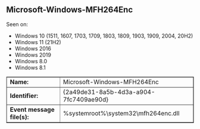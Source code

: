 ## Microsoft-Windows-MFH264Enc

Seen on:
* Windows 10 (1511, 1607, 1703, 1709, 1803, 1809, 1903, 1909, 2004, 20H2)
* Windows 11 (21H2)
* Windows 2016
* Windows 2019
* Windows 8.0
* Windows 8.1

<table border="1" class="docutils">
  <tbody>
    <tr>
      <td><b>Name:</b></td>
      <td>Microsoft-Windows-MFH264Enc</td>
    </tr>
    <tr>
      <td><b>Identifier:</b></td>
      <td>{2a49de31-8a5b-4d3a-a904-7fc7409ae90d}</td>
    </tr>
    <tr>
      <td><b>Event message file(s):</b></td>
      <td>%systemroot%\system32\mfh264enc.dll</td>
    </tr>
  </tbody>
</table>

&nbsp;


